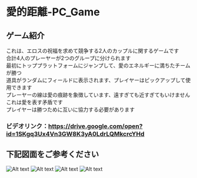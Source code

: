 # 愛的距離-PC_Game
## ゲーム紹介
これは、エロスの祝福を求めて競争する2人のカップルに関するゲームです<br>
合計4人のプレーヤーが2つのグループに分けられます<br>
最初にトッププラットフォームにジャンプして、愛のエネルギーに満ちたチームが勝つ<br>
道具がランダムにフィールドに表示されます、プレイヤーはピックアップして使用できます<br>
プレーヤーの線は愛の痕跡を象徴しています、遠すぎても近すぎてもいけません<br>
これは愛を表す矛盾です<br>
プレイヤーは勝つために互いに協力する必要があります<br>
### ビデオリンク：https://drive.google.com/open?id=1SKgq3Ux4Vn3GW8K3yA0LdrLQMkcrcYHd <br>
## 下記図面をご参考ください
![Alt text](https://i.imgur.com/QDf0DJN.jpg "Start Menu")
![Alt text](https://i.imgur.com/FiM3eOT.jpg "Help Menu")
![Alt text](https://i.imgur.com/xZyYqoD.jpg "Game Scene")
![Alt text](https://i.imgur.com/kKDd1ac.jpg "Game Scene")


